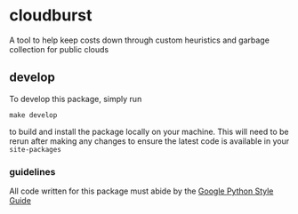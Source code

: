 # cloudburst
A tool to help keep costs down through custom heuristics and garbage collection for public clouds

## develop
To develop this package, simply run
```
make develop
```
to build and install the package locally on your machine. This will need to be rerun after making any changes to ensure the latest code is available in your `site-packages`

### guidelines
All code written for this package must abide by the [Google Python Style Guide](http://google.github.io/styleguide/pyguide.html)
